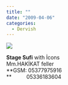 ```yaml
---
title: ""
date: "2009-04-06"
categories: 
  - Dervish
---
```


**![](../uploads/image/baz(1).jpg)**

**Stage Sufi** with İcons  
Mm.HAKİKAT feller  
**GSM: 05377975916  
**          05336183604
